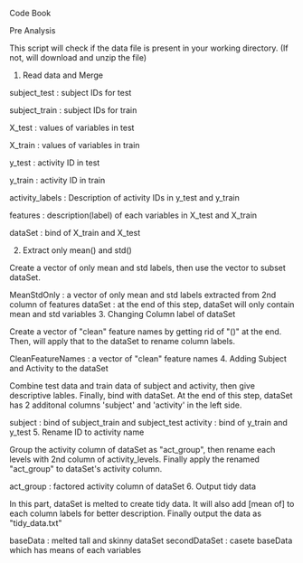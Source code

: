 Code Book

Pre Analysis

This script will check if the data file is present in your working directory. (If not, will download and unzip the file)

1. Read data and Merge

subject_test : subject IDs for test

subject_train : subject IDs for train

X_test : values of variables in test

X_train : values of variables in train

y_test : activity ID in test

y_train : activity ID in train

activity_labels : Description of activity IDs in y_test and y_train

features : description(label) of each variables in X_test and X_train

dataSet : bind of X_train and X_test

2. Extract only mean() and std()

Create a vector of only mean and std labels, then use the vector to subset dataSet.

MeanStdOnly : a vector of only mean and std labels extracted from 2nd column of features
dataSet : at the end of this step, dataSet will only contain mean and std variables
3. Changing Column label of dataSet

Create a vector of "clean" feature names by getting rid of "()" at the end. Then, will apply that to the dataSet to rename column labels.

CleanFeatureNames : a vector of "clean" feature names
4. Adding Subject and Activity to the dataSet

Combine test data and train data of subject and activity, then give descriptive lables. Finally, bind with dataSet. At the end of this step, dataSet has 2 additonal columns 'subject' and 'activity' in the left side.

subject : bind of subject_train and subject_test
activity : bind of y_train and y_test
5. Rename ID to activity name

Group the activity column of dataSet as "act_group", then rename each levels with 2nd column of activity_levels. Finally apply the renamed "act_group" to dataSet's activity column.

act_group : factored activity column of dataSet
6. Output tidy data

In this part, dataSet is melted to create tidy data. It will also add [mean of] to each column labels for better description. Finally output the data as "tidy_data.txt"

baseData : melted tall and skinny dataSet
secondDataSet : casete baseData which has means of each variables
